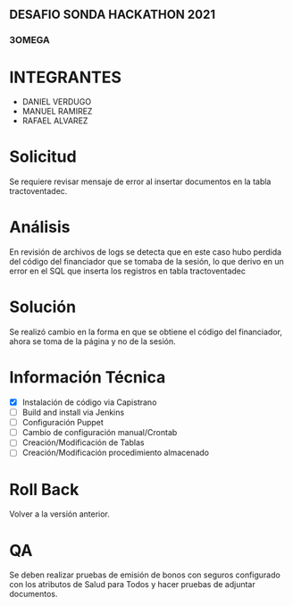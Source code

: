 ## DESAFIO SONDA HACKATHON 2021

### 3OMEGA



# INTEGRANTES
- DANIEL VERDUGO
- MANUEL RAMIREZ
- RAFAEL ALVAREZ

# Solicitud
Se requiere revisar mensaje de error al insertar documentos en la tabla tractoventadec.

# Análisis
En revisión de archivos de logs se detecta que en este caso hubo perdida del código del financiador que se tomaba de la sesión, lo que derivo en un error en el SQL que inserta los registros en tabla tractoventadec

# Solución
Se realizó cambio en la forma en que se obtiene el código del financiador, ahora se toma de la página y no de la sesión.

# Información Técnica
- [x] Instalación de código via Capistrano
- [ ] Build and install via Jenkins
- [ ] Configuración Puppet
- [ ] Cambio de configuración manual/Crontab
- [ ] Creación/Modificación de Tablas
- [ ] Creación/Modificación procedimiento almacenado

# Roll Back
Volver a la versión anterior.

# QA
Se deben realizar pruebas de emisión de bonos con seguros configurado con los atributos de Salud para Todos y hacer pruebas de adjuntar documentos.
